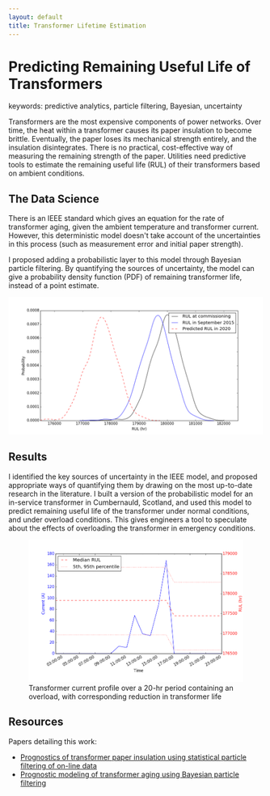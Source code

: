 ```yaml
---
layout: default
title: Transformer Lifetime Estimation 
---
```


# Predicting Remaining Useful Life of Transformers

<div class="keywords">
keywords: predictive analytics, particle filtering, Bayesian, uncertainty
</div>

Transformers are the most expensive components of power networks. Over time,
the heat within a transformer causes its paper insulation to become brittle.
Eventually, the paper loses its mechanical strength entirely, and the
insulation disintegrates. There is no practical, cost-effective way of
measuring the remaining strength of the paper. Utilities need predictive
tools to estimate the remaining useful life (RUL) of their transformers based on
ambient conditions.

## The Data Science

There is an IEEE standard which gives an equation for the rate of transformer aging, given the ambient temperature and transformer current. However, this deterministic model doesn't take account of the uncertainties in this process (such as measurement error and initial paper strength). 

I proposed adding a probabilistic layer to this model through Bayesian
particle filtering. By quantifying the sources of uncertainty, the model can
give a probability density function (PDF) of remaining transformer life,
instead of a point estimate.

![PDFs of remaining transformer life at different points in time](/portfolio/assets/txtest.png)

## Results

I identified the key sources of uncertainty in the IEEE model, and proposed
appropriate ways of quantifying them by drawing on the most up-to-date
research in the literature. I built a version of the probabilistic model for
an in-service transformer in Cumbernauld, Scotland, and used this model to
predict remaining useful life of the transformer under normal conditions,
and under overload conditions. This gives engineers a tool to speculate
about the effects of overloading the transformer in emergency conditions. 

<figure>
<img src="/portfolio/assets/txoverload.png" alt="Current profile showing an
overload, and the corresponding reduction in transformer life">
<figcaption>Transformer current profile over a 20-hr period containing an overload, with corresponding reduction in transformer life</figcaption>
</figure>

## Resources

Papers detailing this work:

- [Prognostics of transformer paper insulation using statistical particle filtering of on-line data][journal]
- [Prognostic modeling of transformer aging using Bayesian particle filtering][conf]

[journal]:  http://strathprints.strath.ac.uk/54744/
[conf]:     http://strathprints.strath.ac.uk/49432/

